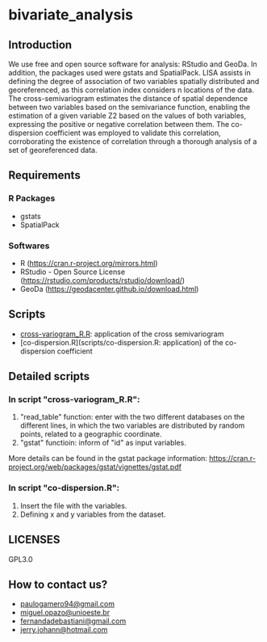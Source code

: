 # bivariate_analysis

## Introduction

We use free and open source software for analysis: RStudio and GeoDa. In addition, the packages used were gstats and SpatialPack. LISA assists in defining the degree of association of two variables spatially distributed and georeferenced, as this correlation index considers n locations of the data. The cross-semivariogram estimates the distance of spatial dependence between two variables based on the semivariance function, enabling the estimation of a given variable Z2 based on the values of both variables, expressing the positive or negative correlation between them. The co-dispersion coefficient was employed to validate this correlation, corroborating the existence of correlation through a thorough analysis of a set of georeferenced data.

## Requirements

### R Packages
* gstats
* SpatialPack

### Softwares
* R (https://cran.r-project.org/mirrors.html)
* RStudio - Open Source License (https://rstudio.com/products/rstudio/download/)
* GeoDa (https://geodacenter.github.io/download.html)

## Scripts
* [cross-variogram_R.R](scripts/cross-variogram_R.R): application of the cross semivariogram
* [co-dispersion.R](scripts/co-dispersion.R: application) of the co-dispersion coefficient

## Detailed scripts

### In script "cross-variogram_R.R":
1. "read_table" function: enter with the two different databases on the different lines, in which the two variables are distributed by random points, related to a geographic coordinate.
2. "gstat" functioin: inform of "id" as input variables.

More details can be found in the gstat package information: https://cran.r-project.org/web/packages/gstat/vignettes/gstat.pdf

### In script "co-dispersion.R":
1. Insert the file with the variables.
2. Defining x and y variables from the dataset.

## LICENSES
GPL3.0

## How to contact us?
* paulogamero94@gmail.com
* miguel.opazo@unioeste.br
* fernandadebastiani@gmail.com
* jerry.johann@hotmail.com
